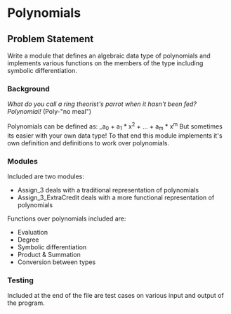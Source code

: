 # Polynomials

## Problem Statement
Write a module that defines an algebraic data type of polynomials and implements various functions on
the members of the type including symbolic differentiation.

### Background
_What do you call a ring theorist's parrot when it hasn't been fed?_
_Polynomial!_ (Poly-"no meal")

Polynomials can be defined as: _a<sub>0</sub> + a<sub>1</sub> * x<sup>2</sup> + ... + a<sub>m</sub> * x<sup>m</sup>
But sometimes its easier with your own data type! To that end this module implements it's own definition and definitions to work over polynomials.

### Modules
Included are two modules:
* Assign_3 deals with a traditional representation of polynomials
* Assign_3_ExtraCredit deals with a more functional representation of polynomials

Functions over polynomials included are:
* Evaluation 
* Degree
* Symbolic differentiation
* Product & Summation
* Conversion between types

### Testing
Included at the end of the file are test cases on various input and output of the program. 